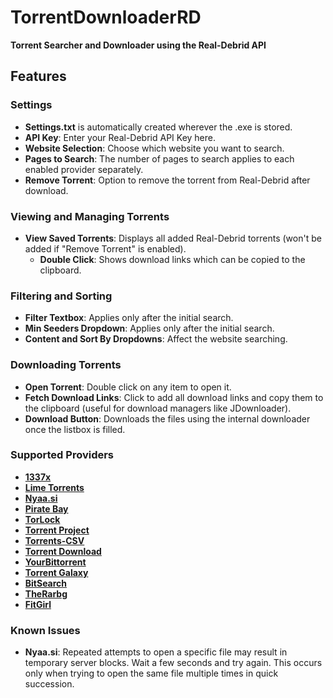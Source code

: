 # TorrentDownloaderRD

**Torrent Searcher and Downloader using the Real-Debrid API**

## Features

### Settings
- **Settings.txt** is automatically created wherever the .exe is stored.
- **API Key**: Enter your Real-Debrid API Key here.
- **Website Selection**: Choose which website you want to search.
- **Pages to Search**: The number of pages to search applies to each enabled provider separately.
- **Remove Torrent**: Option to remove the torrent from Real-Debrid after download.

### Viewing and Managing Torrents
- **View Saved Torrents**: Displays all added Real-Debrid torrents (won't be added if "Remove Torrent" is enabled).
  - **Double Click**: Shows download links which can be copied to the clipboard.

### Filtering and Sorting
- **Filter Textbox**: Applies only after the initial search.
- **Min Seeders Dropdown**: Applies only after the initial search.
- **Content and Sort By Dropdowns**: Affect the website searching.

### Downloading Torrents
- **Open Torrent**: Double click on any item to open it.
- **Fetch Download Links**: Click to add all download links and copy them to the clipboard (useful for download managers like JDownloader).
- **Download Button**: Downloads the files using the internal downloader once the listbox is filled.

### Supported Providers
- **[1337x](https://1337x.to/)**
- **[Lime Torrents](https://www.limetorrents.lol/)**
- **[Nyaa.si](https://nyaa.si/)**
- **[Pirate Bay](https://thepiratebay.org/)**
- **[TorLock](https://www.torlock2.com/)**
- **[Torrent Project](https://torrentproject.cc/)**
- **[Torrents-CSV](https://torrents-csv.com/)**
- **[Torrent Download](https://www.torrentdownload.info/)**
- **[YourBittorrent](https://yourbittorrent.com/)**
- **[Torrent Galaxy](https://torrentgalaxy.to/)**
- **[BitSearch](https://bitsearch.to/)**
- **[TheRarbg](https://therarbg.com/)**
- **[FitGirl](https://fitgirl-repacks.site/)**

### Known Issues
- **Nyaa.si**: Repeated attempts to open a specific file may result in temporary server blocks. Wait a few seconds and try again. This occurs only when trying to open the same file multiple times in quick succession.
